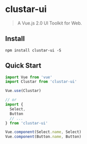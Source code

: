 # clustar-ui

> A Vue.js 2.0 UI Toolkit for Web.

## Install
```shell
npm install clustar-ui -S
```

## Quick Start
``` javascript
import Vue from 'vue'
import Clustar from 'clustar-ui'

Vue.use(Clustar)

// or
import {
  Select,
  Button
  // ...
} from 'clustar-ui'

Vue.component(Select.name, Select)
Vue.component(Button.name, Button)
```
